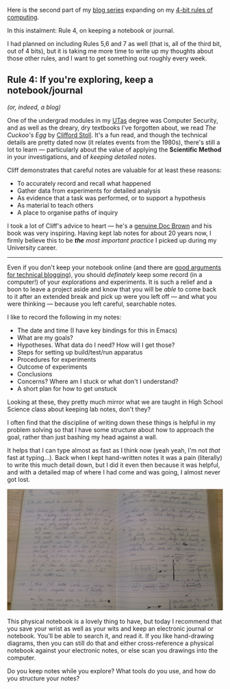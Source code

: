 <!-- 
.. title: 4-bit Rules of Computing, Part 1
.. slug: 4-bit-rules-of-computing-part-1
.. date: 2015-06-02 18:47 UTC+10:00 
.. tags: 4-bit-rules, tips, notebook, journal, blogging
.. category: blog
.. link: 
.. description: Mike's 4-bit rules explained, part 1
.. type: text
--> 

Here is the second part of my [blog series](/tags/4-bit-rules) expanding on my
[4-bit rules of computing](/pg/4-bit-rules.html).

In this instalment:  Rule 4, on keeping a notebook or journal.

I had planned on including Rules 5,6 and 7 as well (that is, all of
the third bit, out of 4 bits), but it is taking me more time to write
up my thoughts about those other rules, and I want to get something out
roughly every week.

<!-- TEASER_END -->

**Rule 4**: If you're exploring, keep a notebook/journal
----
*(or, indeed, a blog)*

One of the undergrad modules in my 
[UTas](http://www.utas.edu.au/computing-information-systems) degree was 
Computer Security, and as well as the dreary, dry textbooks I've forgotten 
about, we read *The Cuckoo's Egg* by [Clifford 
Stoll](http://en.wikipedia.org/wiki/The_Cuckoo's_Egg). It's a fun read, and 
though the technical details are pretty dated now (it relates events from 
the 1980s), there's still a lot to learn &mdash; particularly about the value 
of applying the **Scientific Method** in your investigations, and of *keeping 
detailed notes*.

Cliff demonstrates that careful notes are valuable for at least these reasons:

 * To accurately record and recall what happened
 * Gather data from experiments for detailed analysis
 * As evidence that a task was performed, or to support a hypothesis
 * As material to teach others
 * A place to organise paths of inquiry

I took a lot of Cliff's advice to heart &mdash; he's a
[genuine Doc Brown](http://www.ted.com/talks/clifford_stoll_on_everything?language=en)
and his book was very inspiring.  Having kept lab notes for about 20
years now, I firmly believe this to be ***the*** *most important
practice* I picked up during my University career.

----

Even if you don't keep your notebook online (and there are
[good arguments for technical blogging](http://technicalblogging.com/why-every-professional-should-consider-blogging/)),
you should *definately* keep some record (in a computer!) of your
explorations and experiments.  It is such a relief and a boon to leave
a project aside and know that you will be *able* to come back to it
after an extended break and pick up were you left off &mdash; and what
you were thinking &mdash; because you left careful, searchable notes.

I like to record the following in my notes:

* The date and time (I have key bindings for this in Emacs)
* What are my goals?
* Hypotheses.  What data do I need?  How will I get those?
* Steps for setting up build/test/run apparatus
* Procedures for experiments
* Outcome of experiments
* Conclusions
* Concerns?  Where am I stuck or what don't I understand?
* A short plan for how to get unstuck

Looking at these, they pretty much mirror what we are taught in High
School Science class about keeping lab notes, don't they? 

I often find that the discipline of writing down these things is
helpful in my problem solving so that I have some structure about how
to approach the goal, rather than just bashing my head against a wall.

It helps that I can type almost as fast as I think now (yeah yeah, I'm
not *that* fast at typing&hellip;).  Back when I kept hand-written
notes it was a pain (literally) to write this much detail down, but I
did it even then because it was helpful, and with a detailed map of
where I had come and was going, I almost never got lost.

<img src="/pixels/dust/virtual-heart-system-log.jpg">

This physical notebook is a lovely thing to have, but today I
recommend that you save your wrist as well as your wits and keep an
electronic journal or notebook.  You'll be able to search it, and read
it.  If you like hand-drawing diagrams, then you can still do that and
either cross-reference a physical notebook against your electronic
notes, or else scan you drawings into the computer.

Do you keep notes while you explore?  What tools do you use, and how
do you structure your notes?
